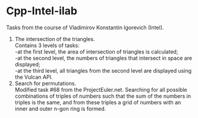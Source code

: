 # Cpp-Intel-ilab
Tasks from the course of Vladimirov Konstantin Igorevich (Intel).  
1. The intersection of the triangles.  
Contains 3 levels of tasks:  
-at the first level, the area of intersection of triangles is calculated;  
-at the second level, the numbers of triangles that intersect in space are displayed;  
-at the third level, all triangles from the second level are displayed using the Vulcan API.  
2. Search for permutations.  
Modified task #68 from the ProjectEuler.net. Searching for all possible combinations of triples of numbers such that the sum of the numbers in triples is the same, and from these triples a grid of numbers with an inner and outer n-gon ring is formed.